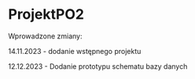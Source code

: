 # ProjektPO2

Wprowadzone zmiany:

14.11.2023 - dodanie wstępnego projektu

12.12.2023 - Dodanie prototypu schematu bazy danych
